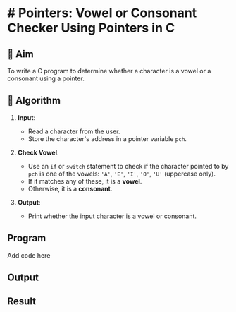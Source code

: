 # # Pointers: Vowel or Consonant Checker Using Pointers in C

## 🎯 Aim

To write a C program to determine whether a character is a vowel or a consonant using a pointer.

## 🧠 Algorithm

1. **Input**:
   - Read a character from the user.
   - Store the character's address in a pointer variable `pch`.

2. **Check Vowel**:
   - Use an `if` or `switch` statement to check if the character pointed to by `pch` is one of the vowels: `'A'`, `'E'`, `'I'`, `'O'`, `'U'` (uppercase only).
   - If it matches any of these, it is a **vowel**.
   - Otherwise, it is a **consonant**.

3. **Output**:
   - Print whether the input character is a vowel or consonant.

## Program
Add code here

## Output

## Result
